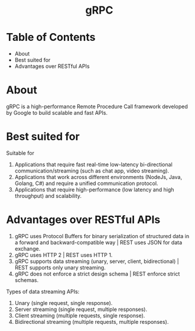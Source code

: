 <div align='center'>
  <h1>gRPC</h1>
</div>

# Table of Contents

- About
- Best suited for
- Advantages over RESTful APIs

# About

gRPC is a high-performance Remote Procedure Call framework developed by Google to build scalable and fast APIs.	

# Best suited for

Suitable for

1. Applications that require fast real-time low-latency bi-directional communication/streaming (such as chat app, video streaming).
2. Applications that work across different environments (NodeJs, Java, Golang, C#) and require a unified communication protocol.
3. Applications that require high-performance (low latency and high throughput) and scalability.

# Advantages over RESTful APIs

1. gRPC uses Protocol Buffers for binary serialization of structured data in a forward and backward-compatible way | REST uses JSON for data exchange.
2. gRPC uses HTTP 2 | REST uses HTTP 1.
3. gRPC supports data streaming (unary, server, client, bidirectional) | REST supports only unary streaming.
4. gRPC does not enforce a strict design schema | REST enforce strict schemas.

Types of data streaming APIs:

1. Unary (single request, single response).
2. Server streaming (single request, multiple responses).
3. Client streaming (multiple requests, single response).
4. Bidirectional streaming (multiple requests, multiple responses).
